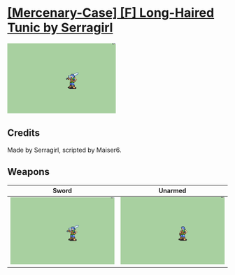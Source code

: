 # [\[Mercenary-Case\] \[F\] Long-Haired Tunic by Serragirl](./)

<img src="./1.%20Sword/Sword_000.png" alt="[Mercenary-Case] [F] Long-Haired Tunic by Serragirl standing" />

## Credits

Made by Serragirl, scripted by Maiser6.

## Weapons


|Sword |Unarmed |
|  :---: | :---: |
| <img alt="Sword animation" src="./1.%20Sword/Sword.gif" /> | <img alt="Unarmed animation" src="./8.%20Unarmed/Unarmed.gif" /> |
